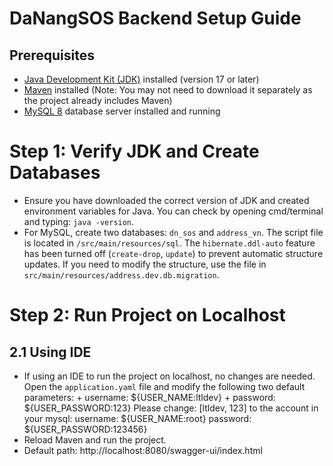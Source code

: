 # DaNangSOS Backend Setup Guide

## Prerequisites
- [Java Development Kit (JDK)](https://www.oracle.com/java/technologies/javase-downloads.html) installed (version 17 or later) 
- [Maven](https://maven.apache.org/download.cgi) installed (Note: You may not need to download it separately as the project already includes Maven)
- [MySQL 8](https://dev.mysql.com/downloads/mysql/) database server installed and running

# Step 1: Verify JDK and Create Databases
- Ensure you have downloaded the correct version of JDK and created environment variables for Java. You can check by opening cmd/terminal and typing: `java -version`.
- For MySQL, create two databases: `dn_sos` and `address_vn`. The script file is located in `/src/main/resources/sql`.
  The `hibernate.ddl-auto` feature has been turned off (`create-drop`, `update`) to prevent automatic structure updates.
  If you need to modify the structure, use the file in `src/main/resources/address.dev.db.migration`.

# Step 2: Run Project on Localhost

## 2.1 Using IDE
- If using an IDE to run the project on localhost, no changes are needed. Open the `application.yaml` file and modify the following two default parameters:
        + username: ${USER_NAME:ltldev}
        + password: ${USER_PASSWORD:123}
Please change: [ltldev, 123] to the account in your mysql:
   username: ${USER_NAME:root}
   password: ${USER_PASSWORD:123456}
- Reload Maven and run the project.
- Default path: http://localhost:8080/swagger-ui/index.html
